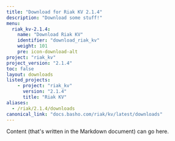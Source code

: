 ```yaml
---
title: "Download for Riak KV 2.1.4"
description: "Download some stuff!"
menu:
  riak_kv-2.1.4:
    name: "Download Riak KV"
    identifier: "download_riak_kv"
    weight: 101
    pre: icon-download-alt
project: "riak_kv"
project_version: "2.1.4"
toc: false
layout: downloads
listed_projects:
    - project: "riak_kv"
      version: "2.1.4"
      title: "Riak KV"
aliases:
  - /riak/2.1.4/downloads
canonical_link: "docs.basho.com/riak/kv/latest/downloads"
---
```


Content (that's written in the Markdown document) can go here.
